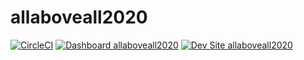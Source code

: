 # allaboveall2020

[![CircleCI](https://circleci.com/gh/radcampaign/allaboveall2020.svg?style=shield)](https://circleci.com/gh/radcampaign/allaboveall2020)
[![Dashboard allaboveall2020](https://img.shields.io/badge/dashboard-allaboveall2020-yellow.svg)](https://dashboard.pantheon.io/sites/77df2bf0-383a-439c-9aa6-1288a0991992#dev/code)
[![Dev Site allaboveall2020](https://img.shields.io/badge/site-allaboveall2020-blue.svg)](http://dev-allaboveall2020.pantheonsite.io/)